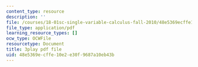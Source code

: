 ```yaml
---
content_type: resource
description: ''
file: /courses/18-01sc-single-variable-calculus-fall-2010/48e5369ecffe10e2e30f9687a10eb43b_BSAA0akmPEU.pdf
file_type: application/pdf
learning_resource_types: []
ocw_type: OCWFile
resourcetype: Document
title: 3play pdf file
uid: 48e5369e-cffe-10e2-e30f-9687a10eb43b
---
```

